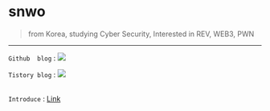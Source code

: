 # snwo
> from Korea, studying Cyber Security, Interested in REV, WEB3, PWN 
---

`Github  blog` : <a href="http://blog.snwo.kr" target="_blank"><img src="https://img.shields.io/badge/Blog-white?style=for-the-badge&logo=GitHub&logoColor=000000"/></a><br>

`Tistory blog` : <a href="https://snwo.tistory.com" target="_blank"><img src="https://img.shields.io/badge/Tistory-white?style=for-the-badge&logo=Directus&logoColor=000000"/></a><br><br>

`Introduce`  : [Link](https://snwo.kr) 
